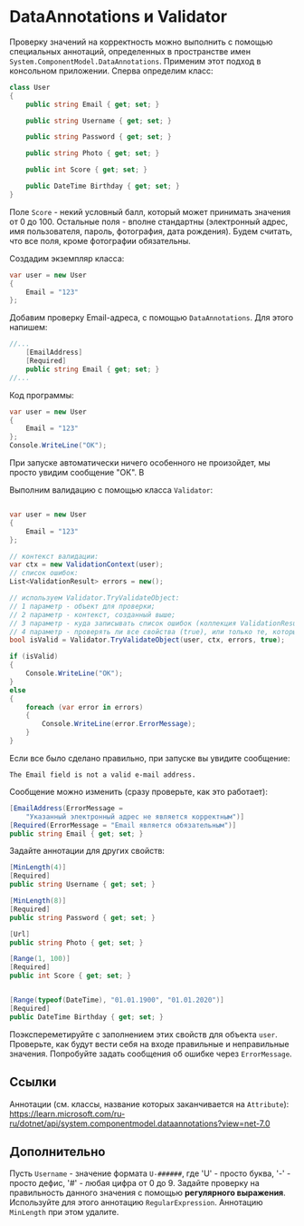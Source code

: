 # DataAnnotations и Validator

Проверку значений на корректность можно выполнить с помощью специальных аннотаций, определенных в пространстве имен `System.ComponentModel.DataAnnotations`. Применим этот подход в консольном приложении. Сперва определим класс:

```cs
class User
{
    public string Email { get; set; }

    public string Username { get; set; }

    public string Password { get; set; }

    public string Photo { get; set; }

    public int Score { get; set; }

    public DateTime Birthday { get; set; }
}
```

Поле `Score` - некий условный балл, который может принимать значения от 0 до 100. Остальные поля - вполне стандартны (электронный адрес, имя пользователя, пароль, фотография, дата рождения). Будем считать, что все поля, кроме фотографии обязательны.

Создадим экземпляр класса:
```cs
var user = new User
{
    Email = "123"
};
```

Добавим проверку Email-адреса, с помощью `DataAnnotations`. Для этого напишем:
```cs
//...
	[EmailAddress]
    [Required]
    public string Email { get; set; }
//...
```

Код программы:
```cs
var user = new User
{
    Email = "123"
};
Console.WriteLine("OK");
```

При запуске автоматически ничего особенного не произойдет, мы просто увидим сообщение "ОК". В

Выполним валидацию с помощью класса `Validator`:
```cs

var user = new User
{
    Email = "123"
};

// контекст валидации:
var ctx = new ValidationContext(user);
// список ошибок:
List<ValidationResult> errors = new();

// используем Validator.TryValidateObject:
// 1 параметр - объект для проверки;
// 2 параметр - контекст, созданный выше;
// 3 параметр - куда записывать список ошибок (коллекция ValidationResult)
// 4 параметр - проверять ли все свойства (true), или только те, которые Required
bool isValid = Validator.TryValidateObject(user, ctx, errors, true);

if (isValid)
{
    Console.WriteLine("OK");
}
else
{
    foreach (var error in errors)
    {
        Console.WriteLine(error.ErrorMessage);
    }
}
```

Если все было сделано правильно, при запуске вы увидите сообщение:
```
The Email field is not a valid e-mail address.
```

Сообщение можно изменить (сразу проверьте, как это работает):
```cs
[EmailAddress(ErrorMessage = 
    "Указанный электронный адрес не является корректным")]
[Required(ErrorMessage = "Email является обязательным")]
public string Email { get; set; }
```

Задайте аннотации для других свойств:
```cs
[MinLength(4)]
[Required]
public string Username { get; set; }

[MinLength(8)]
[Required]
public string Password { get; set; }

[Url]
public string Photo { get; set; }

[Range(1, 100)]
[Required]
public int Score { get; set; }


[Range(typeof(DateTime), "01.01.1900", "01.01.2020")]
[Required]
public DateTime Birthday { get; set; }
```

Поэкспереметируйте с заполнением этих свойств для объекта `user`. Проверьте, как будут вести себя на входе правильные и неправильные значения. Попробуйте задать сообщения об ошибке через `ErrorMessage`.

## Ссылки

Аннотации (см. классы, название которых заканчивается на `Attribute`):
https://learn.microsoft.com/ru-ru/dotnet/api/system.componentmodel.dataannotations?view=net-7.0


## Дополнительно

Пусть `Username` - значение формата `U-######`, где 'U' - просто буква, '-' - просто дефис, '#' - любая цифра от 0 до 9. Задайте проверку на правильность данного значения с помощью **регулярного выражения**. Используйте для этого аннотацию `RegularExpression`. Аннотацию `MinLength` при этом удалите.

